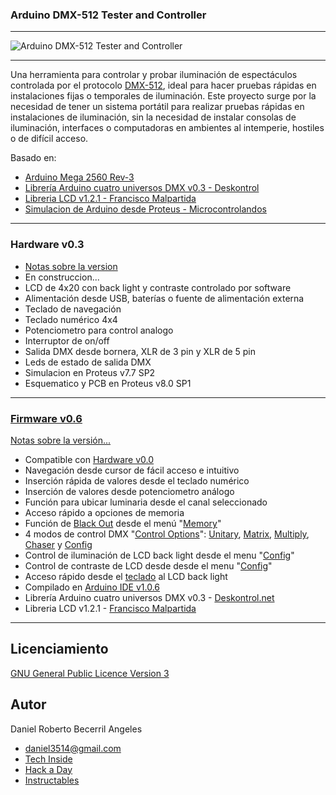 ### **Arduino DMX-512 Tester and Controller**
***

![Arduino DMX-512 Tester and Controller](https://github.com/daniel3514/Arduino-DMX-512-Tester-Controller/blob/master/Hardware/v0.0%20-%20stable%20-%20Firm%20v0.0%20to%20v0.6/media/Hardware%20v00.JPG)
***

Una herramienta para controlar y probar iluminación de espectáculos controlada por el protocolo [DMX-512](http://es.wikipedia.org/wiki/Digital_Multiplex), ideal para hacer pruebas rápidas en instalaciones fijas o temporales de iluminación.
Este proyecto surge por la necesidad de tener un sistema portátil para realizar pruebas rápidas en instalaciones de iluminación, sin la necesidad de instalar consolas de iluminación, interfaces o computadoras en ambientes al intemperie, hostiles o de difícil acceso.

Basado en:
* [Arduino Mega 2560 Rev-3](http://www.arduino.cc/en/Main/ArduinoBoardMega2560)
* [Librería Arduino cuatro universos DMX v0.3 - Deskontrol](http://www.deskontrol.net/blog/libreria-arduino-cuatro-universos-dmx/)
* [Libreria LCD v1.2.1 - Francisco Malpartida](https://bitbucket.org/fmalpartida/new-liquidcrystal/wiki/Home)
* [Simulacion de Arduino desde Proteus - Microcontrolandos](http://microcontrolandos.blogspot.mx/2012/12/arduino-componentes-para-o-proteus.html)

***
### Hardware v0.3
* [Notas sobre la version](https://github.com/daniel3514/Arduino-DMX-512-Tester-Controller/blob/master/Hardware/Documentacion/notas%20sobre%20la%20version.txt)
* En construccion...
* LCD de 4x20 con back light y contraste controlado por software
* Alimentación desde USB, baterías o fuente de alimentación externa
* Teclado de navegación
* Teclado numérico 4x4
* Potenciometro para control analogo
* Interruptor de on/off
* Salida DMX desde bornera, XLR de 3 pin y XLR de 5 pin
* Leds de estado de salida DMX
* Simulacion en Proteus v7.7 SP2
* Esquematico y PCB en Proteus v8.0 SP1

***

### [Firmware v0.6](https://github.com/daniel3514/Arduino-DMX-512-Tester-Controller/wiki/Firmware-v0.6)

[Notas sobre la versión...](https://github.com/daniel3514/Arduino-DMX-512-Tester-Controller/blob/master/Firmware/Documentacion/notas%20sobre%20la%20version.txt)
* Compatible con [Hardware v0.0](https://github.com/daniel3514/Arduino-DMX-512-Tester-Controller/wiki/Hardware-v0.0)
* Navegación desde cursor de fácil acceso e intuitivo
* Inserción rápida de valores desde el teclado numérico
* Inserción de valores desde potenciometro análogo
* Función para ubicar luminaria desde el canal seleccionado
* Acceso rápido a opciones de memoria
* Función de [Black Out](https://github.com/daniel3514/Arduino-DMX-512-Tester-Controller/wiki/Firmware-v0.6#memory-options) desde el menú "[Memory](https://github.com/daniel3514/Arduino-DMX-512-Tester-Controller/wiki/Firmware-v0.6#memory-options)"
* 4 modos de control DMX "[Control Options](https://github.com/daniel3514/Arduino-DMX-512-Tester-Controller/wiki/Firmware-v0.6#control-options)": [Unitary](https://github.com/daniel3514/Arduino-DMX-512-Tester-Controller/wiki/Firmware-v0.6#unitary-control), [Matrix](https://github.com/daniel3514/Arduino-DMX-512-Tester-Controller/wiki/Firmware-v0.6#matrix-control), [Multiply](https://github.com/daniel3514/Arduino-DMX-512-Tester-Controller/wiki/Firmware-v0.6#multiply-control), [Chaser](https://github.com/daniel3514/Arduino-DMX-512-Tester-Controller/wiki/Firmware-v0.6#chaser-control) y [Config](https://github.com/daniel3514/Arduino-DMX-512-Tester-Controller/wiki/Firmware-v0.6#Config)
* Control de iluminación de LCD back light desde el menu "[Config](https://github.com/daniel3514/Arduino-DMX-512-Tester-Controller/wiki/Firmware-v0.6#config)"
* Control de contraste de LCD desde desde el menu "[Config](https://github.com/daniel3514/Arduino-DMX-512-Tester-Controller/wiki/Firmware-v0.6#config)"
* Acceso rápido desde el [teclado](https://github.com/daniel3514/Arduino-DMX-512-Tester-Controller/wiki/Firmware-v0.6#entrada-del-usuario) al LCD back light
* Compilado en [Arduino IDE v1.0.6](http://www.arduino.cc/en/Main/OldSoftwareReleases)
* Librería Arduino cuatro universos DMX v0.3 - [Deskontrol.net](http://www.deskontrol.net/blog/libreria-arduino-cuatro-universos-dmx/)
* Libreria LCD v1.2.1 - [Francisco Malpartida](https://bitbucket.org/fmalpartida/new-liquidcrystal/wiki/Home)

***

## Licenciamiento
[GNU General Public Licence Version 3](/LICENSE)

## Autor
Daniel Roberto Becerril Angeles

- [daniel3514@gmail.com](mailto:daniel3514@gmail.com)
- [Tech Inside](http://www.techinside.com.mx)
- [Hack a Day](https://hackaday.io/daniel3514)
- [Instructables](http://www.instructables.com/member/daniel3514/)
